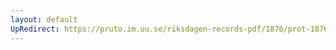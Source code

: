 ```yaml
---
layout: default
UpRedirect: https://pruto.im.uu.se/riksdagen-records-pdf/1876/prot-1876--fk--037/prot-1876--fk--037_043.pdf
---
```

